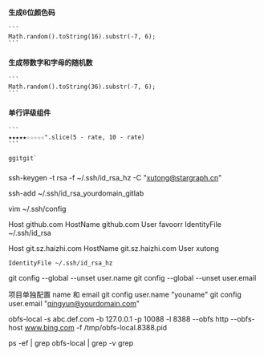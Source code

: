 #### 生成6位颜色码 
    ```
    Math.random().toString(16).substr(-7, 6);
    ```
####  生成带数字和字母的随机数
    ```
    Math.random().toString(36).substr(-7, 6);
    ```
#### 单行评级组件
    ```
    ★★★★★☆☆☆☆☆".slice(5 - rate, 10 - rate)
    ```

    ggitgit`
###

ssh-keygen -t rsa -f ~/.ssh/id_rsa_hz -C "xutong@stargraph.cn"


ssh-add ~/.ssh/id_rsa_yourdomain_gitlab


vim ~/.ssh/config

Host github.com
    HostName github.com
    User favoorr
    IdentityFile ~/.ssh/id_rsa

Host git.sz.haizhi.com
    HostName git.sz.haizhi.com
    User xutong



    IdentityFile ~/.ssh/id_rsa_hz

git config --global --unset user.name
git config --global --unset user.email


项目单独配置 name 和 email
git config user.name "youname"
git config user.email "qingyun@yourdomain.com"



obfs-local -s abc.def.com -b 127.0.0.1 -p 10088 -l 8388 --obfs http --obfs-host www.bing.com -f /tmp/obfs-local.8388.pid


ps -ef | grep obfs-local | grep -v grep